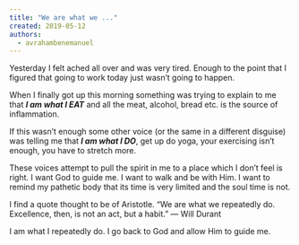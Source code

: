 ```yaml
---
title: "We are what we ..."
created: 2019-05-12
authors: 
  - avrahambenemanuel
---
```


Yesterday I felt ached all over and was very tired. Enough to the point that I figured that going to work today just wasn’t going to happen.

When I finally got up this morning something was trying to explain to me that **_I am what I EAT_** and all the meat, alcohol, bread etc. is the source of inflammation.

If this wasn’t enough some other voice (or the same in a different disguise) was telling me that **_I am what I DO_**, get up do yoga, your exercising isn’t enough, you have to stretch more.

These voices attempt to pull the spirit in me to a place which I don’t feel is right. I want God to guide me. I want to walk and be with Him. I want to remind my pathetic body that its time is very limited and the soul time is not.

I find a quote thought to be of Aristotle. “We are what we repeatedly do. Excellence, then, is not an act, but a habit.” — Will Durant

I am what I repeatedly do. I go back to God and allow Him to guide me.
